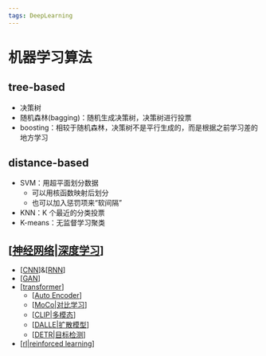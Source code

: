 ```yaml
---
tags: DeepLearning
---
```

# 机器学习算法

## tree-based

- 决策树
- 随机森林(bagging)：随机生成决策树，决策树进行投票
- boosting：相较于随机森林，决策树不是平行生成的，而是根据之前学习差的地方学习

## distance-based

- SVM：用超平面划分数据
  - 可以用核函数映射后划分
  - 也可以加入惩罚项来“软间隔”
- KNN：K 个最近的分类投票
- K-means：无监督学习聚类

## [[神经网络|深度学习]]

- [[CNN]]&[[RNN]]
- [[GAN]]
- [[transformer]]
  - [[Auto Encoder]]
  - [[MoCo|对比学习]]
  - [[CLIP|多模态]]
  - [[DALLE|扩散模型]]
  - [[DETR|目标检测]]
- [[rl|reinforced learning]]

[//begin]: # "Autogenerated link references for markdown compatibility"
[神经网络|深度学习]: concept/神经网络.md "神经网络"
[CNN]: concept/CNN.md "CNN"
[RNN]: concept/RNN.md "RNN"
[GAN]: concept/GAN.md "GAN"
[transformer]: concept/transformer.md "Transformer"
[Auto Encoder]: <model/Auto Encoder.md> "Auto Encoder"
[MoCo|对比学习]: model/MoCo.md "对比学习"
[CLIP|多模态]: model/CLIP.md "CLIP"
[DALLE|扩散模型]: model/DALLE.md "DALL E 2"
[DETR|目标检测]: model/DETR.md "目标检测算法"
[rl|reinforced learning]: RL/rl.md "Reinforce Learning"
[//end]: # "Autogenerated link references"
